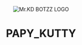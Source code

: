 
<p align="center">
  <img src="https://telegra.ph/file/17354e3bbc80247e6fc2e.jpg" alt="Mr.KD BOTZZ LOGO">
</p>
<h1 align="center">
  <b> PAPY_KUTTY</b>
</h1>

